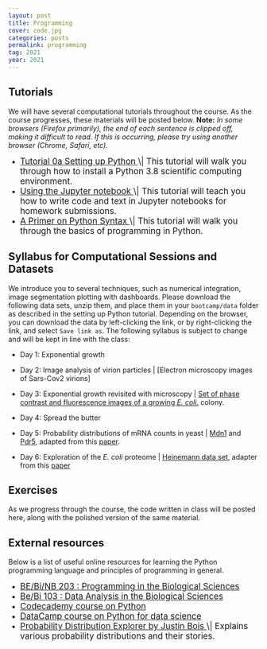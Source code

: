 ```yaml
---
layout: post
title: Programming
cover: code.jpg
categories: posts
permalink: programming
tag: 2021
year: 2021
---
```


## Tutorials
We will have several computational tutorials throughout the course. As the
course progresses, these materials will be posted below. **Note:** *In some
browsers (Firefox primarily), the end of each sentence is clipped off, making
it difficult to read. If this is occurring, please try using another browser
(Chrome, Safari, etc).*

* <a href="{{site.baseurl}}/code/2021/t0a_setting_up_python.html" target="_blank" style="font-size: 17px">
  Tutorial 0a Setting up Python
  </a> <span style="font-size: 17px">
  \| This tutorial will walk
  you through how to install a Python 3.8 scientific computing environment.
  </span>

* <a href="{{site.baseurl}}/code/2021/t0b_jupyter_notebooks.html" target="_blank" style="font-size: 17px">
  Using the Jupyter notebook
  </a> <span style="font-size: 17px">
  \| This tutorial will teach
  you how to write code and text in Jupyter notebooks for homework submissions.
  </span>

* <a href="{{site.baseurl}}/code/2021/t0c_python_syntax_and_plotting.html" target="_blank" style="font-size: 17px">
  A Primer on Python Syntax
  </a> <span style="font-size: 17px">
  \| This tutorial
  will walk you through the basics of programming in Python.
  </span>


## Syllabus for Computational Sessions and Datasets 

We introduce you to several techniques, such as numerical integration, image segmentation plotting with dashboards. Please download the following data sets, unzip them, and place them in your `bootcamp/data` folder as described in the setting up Python tutorial. Depending on the browser, you can download the data by left-clicking the link, or by right-clicking the link, and select `Save link as`. The following syllabus is subject to change and will be kept in line with the class:

* Day 1: Exponential growth

* Day 2: Image analysis of virion particles \| [Electron microscopy images of Sars-Cov2 virions]<!--*(http://rpdata.caltech.edu/courses/course_data/virion_em.tif)-->
  

* Day 3: Exponential growth revisited with microscopy \| [Set of phase contrast and fluorescence images of a growing *E. coli.*](http://rpdata.caltech.edu/courses/course_data/ecoli_growth.zip)
  colony.

* Day 4: Spread the butter

* Day 5: Probability distributions of mRNA counts in yeast \| [Mdn1](http://rpdata.caltech.edu/courses/course_data/mRNA_MDN1.csv) and [Pdr5](http://rpdata.caltech.edu/courses/course_data/mRNA_PDR5.csv), adapted from this [paper](https://www.nature.com/articles/nsmb.1514).

* Day 6: Exploration of the *E. coli* proteome \| [Heinemann data set](http://rpdata.caltech.edu/courses/course_data/heinemann_data.xlsx), adapter from this [paper](https://www.nature.com/articles/nbt.3418)

## Exercises

As we progress through the course, the code written in class will be posted
here, along with the polished version of the same material.

<!--* [exercise 3]({{ site.baseurl}}/code/diffusion_via_coin_flips.html) \|
  simulating diffusing particles with coin flips. -->

## External resources

Below is a list of useful online resources for learning the Python programming
language and principles of programming in general.

* <a href="http://justinbois.github.io/bootcamp/2021/" target="_blank" style="font-size: 17px">
  BE/Bi/NB 203 : Programming in the Biological
  Sciences
  </a>

* <a href="http://www.bebi103.caltech.edu" target="_blank" style="font-size: 17px">
  Be/Bi 103 : Data Analysis in the Biological
  Sciences
  </a>

* <a href="https://www.codecademy.com/learn/python" target="_blank" style="font-size: 17px">
  Codecademy course on Python
  </a>

* <a href="https://www.datacamp.com/courses/intro-to-python-for-data-science" target="_blank" style="font-size: 17px">
  DataCamp course on Python for data
  science
  </a>

* <a href="https://distribution-explorer.github.io/" target="_blank" style="font-size: 17px">
  Probability Distribution Explorer by Justin Bois
  </a> <span style="font-size: 17px">
  \| Explains various probability distributions and their stories.
  </span>

